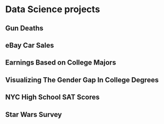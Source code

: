 # Data Science projects

## Gun Deaths
## eBay Car Sales
## Earnings Based on College Majors
## Visualizing The Gender Gap In College Degrees
## NYC High School SAT Scores
## Star Wars Survey
